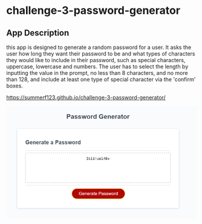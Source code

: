# challenge-3-password-generator

## App Description

this app is designed to generate a random password for a user. It asks the user how long they want their password to be and what types of characters they would like to include in their password, such as special characters, uppercase, lowercase and numbers. The user has to select the length by inputting the value in the prompt, no less than 8 characters, and no more than 128, and include at least one type of special character via the 'confirm' boxes.

https://summerf123.github.io/challenge-3-password-generator/

![Alt text](/images/passwordGenPhoto.png "My Password Generator")
